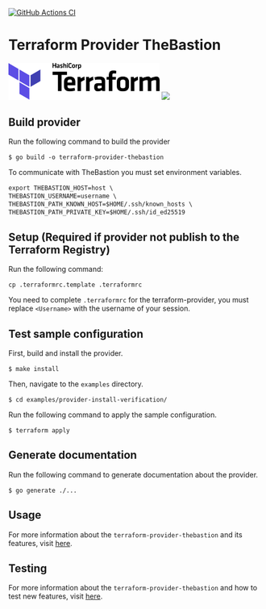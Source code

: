 [![GitHub Actions CI](https://github.com/arkhn/terraform-provider-thebastion/actions/workflows/ci.yml/badge.svg)](https://github.com/arkhn/terraform-provider-thebastion/actions/workflows/ci.yml)

# Terraform Provider TheBastion

<img src="https://raw.githubusercontent.com/hashicorp/terraform-website/d841a1e5fca574416b5ca24306f85a0f4f41b36d/content/source/assets/images/logo-terraform-main.svg" width="300px">

<img src="https://user-images.githubusercontent.com/218502/96882661-d3b21e80-147f-11eb-8d89-a69e37a5870b.png" width="300px">

## Build provider

Run the following command to build the provider

```shell
$ go build -o terraform-provider-thebastion
```

To communicate with TheBastion you must set environment variables.
```shell
export THEBASTION_HOST=host \
THEBASTION_USERNAME=username \
THEBASTION_PATH_KNOWN_HOST=$HOME/.ssh/known_hosts \
THEBASTION_PATH_PRIVATE_KEY=$HOME/.ssh/id_ed25519
```

## Setup (Required if provider not publish to the Terraform Registry)

Run the following command: 

```shell
cp .terraformrc.template .terraformrc 
```

You need to complete `.terraformrc` for the terraform-provider, you must replace `<Username>` with the username of your session.

## Test sample configuration

First, build and install the provider.

```shell
$ make install
```

Then, navigate to the `examples` directory. 

```shell
$ cd examples/provider-install-verification/
```

Run the following command to apply the sample configuration.

```shell
$ terraform apply
```

## Generate documentation 

Run the following command to generate documentation about the provider.

```shell
$ go generate ./...
```

## Usage

For more information about the `terraform-provider-thebastion` and its features, visit [here](docs/index.md).

## Testing 

For more information about the `terraform-provider-thebastion` and how to test new features, visit [here](TESTING.md).